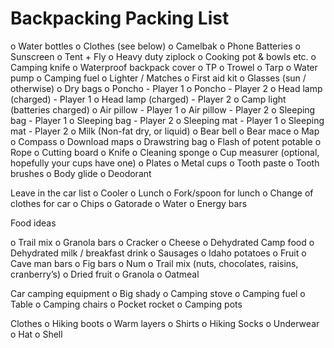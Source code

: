 # Backpacking Packing List

o	Water bottles
o	Clothes (see below)
o	Camelbak 
o	Phone Batteries
o	Sunscreen
o	Tent + Fly
o	Heavy duty ziplock
o	Cooking pot & bowls etc.
o	Camping knife
o	Waterproof backpack cover
o	TP
o	Trowel
o	Tarp
o	Water pump
o	Camping fuel
o	Lighter / Matches
o	First aid kit
o	Glasses (sun / otherwise)
o	Dry bags
o	Poncho - Player 1
o	Poncho - Player 2
o	Head lamp (charged) - Player 1
o	Head lamp (charged) - Player 2 
o	Camp light (batteries charged)
o	Air pillow - Player 1
o	Air pillow - Player 2
o	Sleeping bag - Player 1
o	Sleeping bag - Player 2
o	Sleeping mat - Player 1
o	Sleeping mat - Player 2
o	Milk (Non-fat dry, or liquid)
o	Bear bell
o	Bear mace
o	Map
o	Compass
o	Download maps
o	Drawstring bag
o	Flash of potent potable
o	Rope
o	Cutting board
o	Knife
o	Cleaning sponge 
o	Cup measurer (optional, hopefully your cups have one)
o	Plates
o	Metal cups
o	Tooth paste
o	Tooth brushes
o	Body glide
o	Deodorant 

Leave in the car list
o	Cooler
o	Lunch
o	Fork/spoon for lunch
o	Change of clothes for car 
o	Chips
o   Gatorade
o   Water
o   Energy bars

Food ideas

o	Trail mix
o	Granola bars
o	Cracker
o	Cheese
o	Dehydrated Camp food
o	Dehydrated milk / breakfast drink
o	Sausages
o	Idaho potatoes
o	Fruit
o	Cave man bars
o	Fig bars
o	Num 
o	Trail mix (nuts, chocolates, raisins, cranberry’s)
o	Dried fruit
o	Granola
o	Oatmeal 

Car camping equipment 
o	Big shady
o	Camping stove
o	Camping fuel 
o	Table
o	Camping chairs
o	Pocket rocket
o	Camping pots

Clothes 
o	Hiking boots
o	Warm layers
o	Shirts
o	Hiking Socks
o	Underwear 
o	Hat
o	Shell


